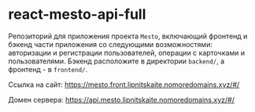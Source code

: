 # react-mesto-api-full

Репозиторий для приложения проекта `Mesto`, включающий фронтенд и бэкенд части приложения со следующими возможностями: авторизации и регистрации пользователей, операции с карточками и пользователями. Бэкенд расположите в директории `backend/`, а фронтенд - в `frontend/`. 
  
Ссылка на сайт:
https://mesto.front.lipnitskaite.nomoredomains.xyz/#/

Домен сервера:
https://api.mesto.lipnitskaite.nomoredomains.xyz/#/
